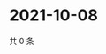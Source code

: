 # 2021-10-08

共 0 条

<!-- BEGIN WEIBO -->
<!-- 最后更新时间 Fri Oct 08 2021 01:08:07 GMT+0800 (China Standard Time) -->

<!-- END WEIBO -->
